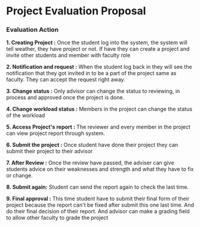 # Project Evaluation Proposal

### Evaluation Action

**1. Creating Project :** Once the student log into the system, the system will tell weather, they have project or not. If have they can create a project and invite other students and member with faculty role

**2. Notification and request :**  When the student log back in they will see the notification that they got invited in to be a part of the project same as faculty. They can accept the request right away.

**3. Change status :** Only advisor can change the status to reviewing, in process and approved once the project is done.

**4. Change workload status :** Members in the project can change  the status of the workload

**5. Access Project's report :** The reviewer and every member in the project can view project report through system.

**6. Submit the project :** Once student have done their project they can submit their project to their advisor

**7. After Review :** Once the review have passed, the adviser can give students advice on their weaknesses and strength and what they have to fix or change.

**8. Submit again:** Student can send the report again to check the last time.

**9. Final approval :** This time student have to submit their final form of their project because the report can't be fixed after submit this one last time. And do their final decision of their report. And advisor can make a grading field to allow other faculty to grade the project
